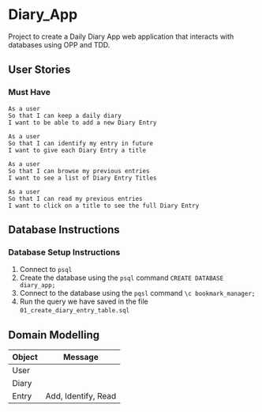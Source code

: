 # Diary_App
Project to create a Daily Diary App web application that interacts with databases using OPP and TDD.

## User Stories

### Must Have

```
As a user
So that I can keep a daily diary
I want to be able to add a new Diary Entry
```

```
As a user
So that I can identify my entry in future
I want to give each Diary Entry a title
```

```
As a user
So that I can browse my previous entries
I want to see a list of Diary Entry Titles
```

```
As a user
So that I can read my previous entries
I want to click on a title to see the full Diary Entry
```

## Database Instructions

### Database Setup Instructions

1. Connect to `psql`
2. Create the database using the `psql` command `CREATE DATABASE diary_app;`
3. Connect to the database using the `pqsl` command `\c bookmark_manager;`
4. Run the query we have saved in the file `01_create_diary_entry_table.sql`

## Domain Modelling

| Object | Message             |
|--------|---------------------|
| User   |                     |
| Diary  |                     |
| Entry  | Add, Identify, Read |
